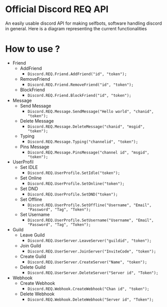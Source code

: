 # Official Discord REQ API

An easily usable discord API for making selfbots, software handling discord in general. Here is a diagram representing the current functionalities

# How to use ?

* Friend
  * AddFriend
    * `Discord.REQ.Friend.AddFriend("id", "token");`
  * RemoveFriend
    * `Discord.REQ.Friend.RemoveFriend("id", "token");`
  * BlockFriend
    * `Discord.REQ.Friend.BlockFriend("id", "token");`
* Message
  * Send Message
    * `Discord.REQ.Message.SendMessage("Hello world", "chanid", "token");`
  * Delete Message
    * `Discord.REQ.Message.DeleteMessage("chanid", "msgid", "token");`
  * Typing
    * `Discord.REQ.Message.Typing("channelid", "token");`
  * Pins Message
    * `Discord.REQ.Message.PinsMessage("channel id", "msgid", "token");`
* UserProfil
  * Set IDLE
    * `Discord.REQ.UserProfile.SetIdle("token");`
  * Set Online
    * `Discord.REQ.UserProfile.SetOnline("token");`
  * Set DND
    * `Discord.REQ.UserProfile.SetDND("token");`
  * Set Offline
    * `Discord.REQ.UserProfile.SetOffline("Username", "Email", "Password", "Tag", "Token");`
  * Set Username
    * `Discord.REQ.UserProfile.SetUsername("Username", "Email", "Password", "Tag", "Token");`
* Guild
  * Leave Guild
    * `Discord.REQ.UserServer.LeaveServer("guildid", "token");`
  * Join Guild
    * `Discord.REQ.UserServer.JoinServer("InviteCode", "token");`
  * Create Guild
    * `Discord.REQ.UserServer.CreateServer("Name", "token");`
  * Delete Guild
    * `Discord.REQ.UserServer.DeleteServer("Server id", "Token");`
* Webhook 
  * Create Webhook
    * `Discord.REQ.Webhook.CreateWebhook("Chan id", "token");`
  * Delete Webhook
    * `Discord.REQ.Webhook.DeleteWebhook("Server id", "Token");`
